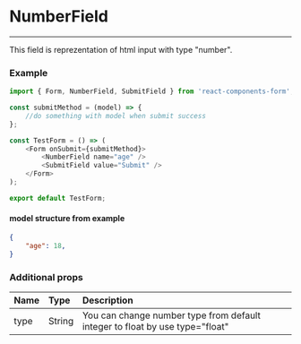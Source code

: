 # NumberField

---

This field is reprezentation of html input with type "number".

### Example

```js
import { Form, NumberField, SubmitField } from 'react-components-form';

const submitMethod = (model) => {
    //do something with model when submit success
};

const TestForm = () => (
    <Form onSubmit={submitMethod}>
        <NumberField name="age" />
        <SubmitField value="Submit" />
    </Form>
);

export default TestForm;
```

#### model structure from example

```json
{
    "age": 18,
}
```

### Additional props

| Name | Type | Description |
| :--- | :--- | :--- |
| type | String | You can change number type from default integer to float by use type="float" |



